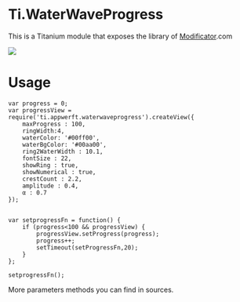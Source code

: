 Ti.WaterWaveProgress
====================

This is a Titanium module that exposes the library of [Modificator](https://github.com/Modificator/water-wave-progress).com

![](https://raw.githubusercontent.com/AppWerft/Ti.WaterWaveProgress/master/documentation/waterprogress.gif)

Usage
=====

~~~
var progress = 0;
var progressView = require('ti.appwerft.waterwaveprogress').createView({
    maxProgress : 100,
    ringWidth:4,
    waterColor: '#00ff00',
    waterBgColor: '#00aa00',
    ring2WaterWidth : 10.1,
    fontSize : 22,
    showRing : true,
    showNumerical : true,
    crestCount : 2.2,
    amplitude : 0.4,
    α : 0.7
});


var setprogressFn = function() {
    if (progress<100 && progressView) {
        progressView.setProgress(progress);
        progress++;
        setTimeout(setProgressFn,20);
    }
};

setprogressFn();
~~~

More parameters methods you can find in sources.

